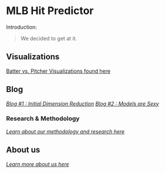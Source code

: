 # MLB Hit Predictor


Introduction:
 > We decided to get at it.


## Visualizations

[Batter vs. Pitcher Visualizations found here](https://eglouberman.github.io/MLB-hit-predictor/docs/data_viz.html)


## Blog

[*Blog  #1 : Initial Dimension Reduction*](https://eglouberman.github.io/MLB-hit-predictor/docs/Blog-1.html)
[*Blog  #2 : Models are Sexy*](https://eglouberman.github.io/MLB-hit-predictor/docs/Blog-2.html)


### Research & Methodology

[*Learn about our methodology and research here*](https://eglouberman.github.io/MLB-hit-predictor/docs/r_a.html)


## About us

[*Learn more about us here*](https://eglouberman.github.io/MLB-hit-predictor/docs/about.html)
